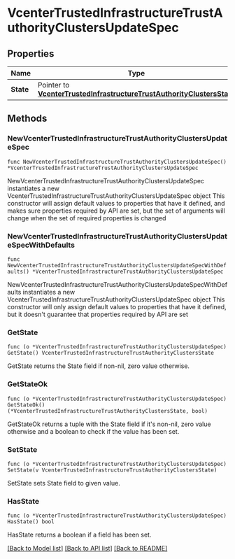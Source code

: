 # VcenterTrustedInfrastructureTrustAuthorityClustersUpdateSpec

## Properties

Name | Type | Description | Notes
------------ | ------------- | ------------- | -------------
**State** | Pointer to [**VcenterTrustedInfrastructureTrustAuthorityClustersState**](VcenterTrustedInfrastructureTrustAuthorityClustersState.md) |  | [optional] 

## Methods

### NewVcenterTrustedInfrastructureTrustAuthorityClustersUpdateSpec

`func NewVcenterTrustedInfrastructureTrustAuthorityClustersUpdateSpec() *VcenterTrustedInfrastructureTrustAuthorityClustersUpdateSpec`

NewVcenterTrustedInfrastructureTrustAuthorityClustersUpdateSpec instantiates a new VcenterTrustedInfrastructureTrustAuthorityClustersUpdateSpec object
This constructor will assign default values to properties that have it defined,
and makes sure properties required by API are set, but the set of arguments
will change when the set of required properties is changed

### NewVcenterTrustedInfrastructureTrustAuthorityClustersUpdateSpecWithDefaults

`func NewVcenterTrustedInfrastructureTrustAuthorityClustersUpdateSpecWithDefaults() *VcenterTrustedInfrastructureTrustAuthorityClustersUpdateSpec`

NewVcenterTrustedInfrastructureTrustAuthorityClustersUpdateSpecWithDefaults instantiates a new VcenterTrustedInfrastructureTrustAuthorityClustersUpdateSpec object
This constructor will only assign default values to properties that have it defined,
but it doesn't guarantee that properties required by API are set

### GetState

`func (o *VcenterTrustedInfrastructureTrustAuthorityClustersUpdateSpec) GetState() VcenterTrustedInfrastructureTrustAuthorityClustersState`

GetState returns the State field if non-nil, zero value otherwise.

### GetStateOk

`func (o *VcenterTrustedInfrastructureTrustAuthorityClustersUpdateSpec) GetStateOk() (*VcenterTrustedInfrastructureTrustAuthorityClustersState, bool)`

GetStateOk returns a tuple with the State field if it's non-nil, zero value otherwise
and a boolean to check if the value has been set.

### SetState

`func (o *VcenterTrustedInfrastructureTrustAuthorityClustersUpdateSpec) SetState(v VcenterTrustedInfrastructureTrustAuthorityClustersState)`

SetState sets State field to given value.

### HasState

`func (o *VcenterTrustedInfrastructureTrustAuthorityClustersUpdateSpec) HasState() bool`

HasState returns a boolean if a field has been set.


[[Back to Model list]](../README.md#documentation-for-models) [[Back to API list]](../README.md#documentation-for-api-endpoints) [[Back to README]](../README.md)


